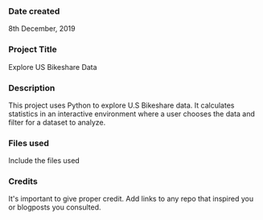 ### Date created
8th December, 2019

### Project Title
Explore US Bikeshare Data

### Description
This project uses Python to explore U.S Bikeshare data. It calculates statistics in an interactive environment where a user chooses the data and filter for a dataset to analyze.

### Files used
Include the files used

### Credits
It's important to give proper credit. Add links to any repo that inspired you or blogposts you consulted.
